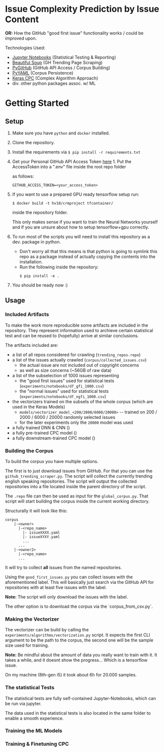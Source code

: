 # Issue Complexity Prediction by Issue Content
**OR:** How the GitHub "good first issue" functionality works / could be improved upon.

Technologies Used:
- [Jupyter Notebooks]() (Statistical Testing & Reporting)
- [Beautiful Soup]() (GH Trending Page Scraping)
- [PyGitHub]() (GitHub API Access / Corpus Building)
- [PyYAML]() (Corpus Persistence)
- [Keras CPC]() (Complex Algorithm Approach)
- div. other python packages assoc. w/ ML

# Getting Started
## Setup
1. Make sure you have `python` and `docker` installed.
2. Clone the repository.
3. Install the requirements via `$ pip install -r requirements.txt`
4. Get your Personal GitHub API Access Token [here]() 1. Put the AccessToken into a ".env" file inside the root repo folder

   as follows:

   ```shell script
   GITHUB_ACCESS_TOKEN=<your_access_token>
   ```

5. If you want to use a prepared GPU ready tensorflow setup run:

   ```shell script
   $ docker build -t hv10/crmproject tfcontainer/
   ```

   inside the repository folder.

   This only makes sense if you want to train the Neural Networks yourself
   and if you are unsure about how to setup tensorflow+gpu correctly.
1. To run most of the scripts you will need to install this repository as a dev. package in python.
   - Don't worry all that this means is that python is going to symlink this repo as a package 
   instead of actually copying the contents into the installation.
   - Run the following inside the repository:
        ```shell script
        $ pip install -e .
        ```
1. You should be ready now :)
   
   

## Usage

### Included Artifacts

To make the work more reproducible some artifacts are included in the repository.
They represent information used to archieve certain statistical test and can be reused to (hopefully) arrive at similar 
conclusions.

The artifacts included are:
- a list of all repos considered for crawling (`trending_repos.repo`)
- a list of the issues actually crawled (`corpus/collected_issues.csv`)
    - the actual issue are not included out of copyright concerns
    - as well as size concerns (~56GB of raw data)
- a list of the subselection of 1000 issues representing
    - the "good first issues" used for statistical tests (`experiments/notebooks/df_gfi_1000.csv`)
    - the "normal issues" used for statistical tests (`experiments/notebooks/df_ngfi_1000.csv`)
- the vectorizers trained on the subsets of the whole corpus (which are used in the Keras Models)
    - `models/vectorizer_model_<200/2000/6000/20000>` -- trained on 200 / 2000 / 6000 / 20000 randomly selected issues
    - for the later experiments only the `20000` model was used
- a fully trained DNN & CNN (<!--TODO-->)
- a fully pre-trained CPC model (<!--TODO-->)
- a fully downstream-trained CPC model (<!--TODO-->)

### Building the Corpus

To build the corpus you have multiple options.

The first is to just download issues from GitHub.
For that you can use the `github_trending_scraper.py`. 
The script will collect the currently trending english speaking repositories.
The script will output the collected repositories into a file located inside the parent directory of the script.

The `.repo` file can then be used as input for the `global_corpus.py`.
That script will start building the corpus inside the current working directory.

Structurally it will look like this:
```shell script
corpus
    |-<owner>
      |-<repo_name>
        |- issueXXXX.yaml
        |- issueXYXY.yaml
        ...
      ...
    |-<owner2>
      |-<repo_name>
      ...
``` 

It will try to collect **all** issues from the named repositories.

Using the `good_first_issues.py` you can collect issues with the aforementioned label.
This will basically just search via the GitHub API for repositories with at least five issues with the label.

**Note:** The script will only download the issues with the label.

<!--TODO--> The other option is to download the corpus via the `corpus_from_csv.py`.

### Making the Vectorizer

The vectorizer can be build by calling the `experiments/algorithms/vectorization.py` script.
It expects the first CLI argument to be the path to the corpus, 
the second one will be the sample size used for training.

**Note:** Be mindful about the amount of data you really want to train with it.
It takes a while, and it doesnt show the progress... Which is a tensorflow issue. 

On my machine (8th-gen i5) it took about 6h for 20.000 samples.

### The statistical Tests

The statistical tests are fully self-contained Jupyter-Notebooks, which can be run via jupyter.

The data used in the statistical tests is also located in the same folder to enable a smooth experience.

### Training the ML Models

### Training & Finetuning CPC 
